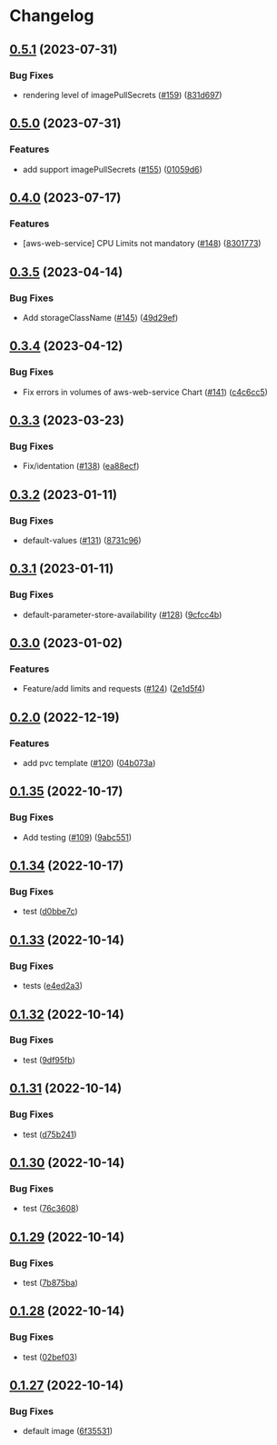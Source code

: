 # Changelog

## [0.5.1](https://github.com/prefapp/charts/compare/aws-web-service-v0.5.0...aws-web-service-v0.5.1) (2023-07-31)


### Bug Fixes

* rendering level of imagePullSecrets ([#159](https://github.com/prefapp/charts/issues/159)) ([831d697](https://github.com/prefapp/charts/commit/831d697d02238b4edf4b3f960dc02d9bb90433b4))

## [0.5.0](https://github.com/prefapp/charts/compare/aws-web-service-v0.4.0...aws-web-service-v0.5.0) (2023-07-31)


### Features

* add support imagePullSecrets ([#155](https://github.com/prefapp/charts/issues/155)) ([01059d6](https://github.com/prefapp/charts/commit/01059d64af23415a68ee379b2f5ccea5f032e036))

## [0.4.0](https://github.com/prefapp/charts/compare/aws-web-service-v0.3.5...aws-web-service-v0.4.0) (2023-07-17)


### Features

* [aws-web-service] CPU Limits not mandatory ([#148](https://github.com/prefapp/charts/issues/148)) ([8301773](https://github.com/prefapp/charts/commit/830177379f9dbfd6e1acd6f39608d8f004263242))

## [0.3.5](https://github.com/prefapp/charts/compare/aws-web-service-v0.3.4...aws-web-service-v0.3.5) (2023-04-14)


### Bug Fixes

* Add storageClassName ([#145](https://github.com/prefapp/charts/issues/145)) ([49d29ef](https://github.com/prefapp/charts/commit/49d29ef7d7f121d6d4e5dc934e2cb648864c1271))

## [0.3.4](https://github.com/prefapp/charts/compare/aws-web-service-v0.3.3...aws-web-service-v0.3.4) (2023-04-12)


### Bug Fixes

* Fix errors in volumes of aws-web-service Chart ([#141](https://github.com/prefapp/charts/issues/141)) ([c4c6cc5](https://github.com/prefapp/charts/commit/c4c6cc59a9a1ac5df7d13d474b38d563640971e4))

## [0.3.3](https://github.com/prefapp/charts/compare/aws-web-service-v0.3.2...aws-web-service-v0.3.3) (2023-03-23)


### Bug Fixes

* Fix/identation ([#138](https://github.com/prefapp/charts/issues/138)) ([ea88ecf](https://github.com/prefapp/charts/commit/ea88ecf227e1bb86d47c8a8e625466e679a8fdd3))

## [0.3.2](https://github.com/prefapp/charts/compare/aws-web-service-v0.3.1...aws-web-service-v0.3.2) (2023-01-11)


### Bug Fixes

* default-values ([#131](https://github.com/prefapp/charts/issues/131)) ([8731c96](https://github.com/prefapp/charts/commit/8731c9655a0f0f701288e49aca05b7745c188fc2))

## [0.3.1](https://github.com/prefapp/charts/compare/aws-web-service-v0.3.0...aws-web-service-v0.3.1) (2023-01-11)


### Bug Fixes

* default-parameter-store-availability ([#128](https://github.com/prefapp/charts/issues/128)) ([9cfcc4b](https://github.com/prefapp/charts/commit/9cfcc4bddc477c4a188e6e2b7e3aded97f83a052))

## [0.3.0](https://github.com/prefapp/charts/compare/aws-web-service-v0.2.0...aws-web-service-v0.3.0) (2023-01-02)


### Features

* Feature/add limits and requests ([#124](https://github.com/prefapp/charts/issues/124)) ([2e1d5f4](https://github.com/prefapp/charts/commit/2e1d5f4654923c85f43fa3df184cd09b7034483f))

## [0.2.0](https://github.com/prefapp/charts/compare/aws-web-service-v0.1.35...aws-web-service-v0.2.0) (2022-12-19)


### Features

* add pvc template ([#120](https://github.com/prefapp/charts/issues/120)) ([04b073a](https://github.com/prefapp/charts/commit/04b073a4ec19149ce1ef8d74f5b279b70d22b38d))

## [0.1.35](https://github.com/prefapp/charts/compare/aws-web-service-v0.1.34...aws-web-service-v0.1.35) (2022-10-17)


### Bug Fixes

* Add testing ([#109](https://github.com/prefapp/charts/issues/109)) ([9abc551](https://github.com/prefapp/charts/commit/9abc551b7d1880f6ac20bb79b722d100a6f1f48d))

## [0.1.34](https://github.com/prefapp/charts/compare/aws-web-service-v0.1.33...aws-web-service-v0.1.34) (2022-10-17)


### Bug Fixes

* test ([d0bbe7c](https://github.com/prefapp/charts/commit/d0bbe7ce381fa59f475b6c73b711f2ba4f02cea4))

## [0.1.33](https://github.com/prefapp/charts/compare/aws-web-service-v0.1.32...aws-web-service-v0.1.33) (2022-10-14)


### Bug Fixes

* tests ([e4ed2a3](https://github.com/prefapp/charts/commit/e4ed2a3fa6018159952680ebe7f1b78447d8ace9))

## [0.1.32](https://github.com/prefapp/charts/compare/aws-web-service-v0.1.31...aws-web-service-v0.1.32) (2022-10-14)


### Bug Fixes

* test ([9df95fb](https://github.com/prefapp/charts/commit/9df95fb6224ce2ded9df318c6391ab65f8028be4))

## [0.1.31](https://github.com/prefapp/charts/compare/aws-web-service-v0.1.30...aws-web-service-v0.1.31) (2022-10-14)


### Bug Fixes

* test ([d75b241](https://github.com/prefapp/charts/commit/d75b2415241799be380809a7468b4bfef03b5056))

## [0.1.30](https://github.com/prefapp/charts/compare/aws-web-service-v0.1.29...aws-web-service-v0.1.30) (2022-10-14)


### Bug Fixes

* test ([76c3608](https://github.com/prefapp/charts/commit/76c360816eea467bd0359e6319f23dace7301c26))

## [0.1.29](https://github.com/prefapp/charts/compare/aws-web-service-v0.1.28...aws-web-service-v0.1.29) (2022-10-14)


### Bug Fixes

* test ([7b875ba](https://github.com/prefapp/charts/commit/7b875ba2a36ad539090f8afc89d2872f915a83b8))

## [0.1.28](https://github.com/prefapp/charts/compare/aws-web-service-v0.1.27...aws-web-service-v0.1.28) (2022-10-14)


### Bug Fixes

* test ([02bef03](https://github.com/prefapp/charts/commit/02bef03d618ffb07a806f308e484e75e6877c191))

## [0.1.27](https://github.com/prefapp/charts/compare/aws-web-service-v0.1.26...aws-web-service-v0.1.27) (2022-10-14)


### Bug Fixes

* default image ([6f35531](https://github.com/prefapp/charts/commit/6f355317062f9eb2b23e0b265830a5459701faec))
